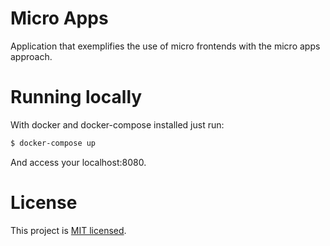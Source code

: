 Micro Apps
====================
Application that exemplifies the use of micro frontends with the micro apps approach.

# Running locally
With docker and docker-compose installed just run:
```sh
$ docker-compose up
```

And access your localhost:8080.

# License

This project is [MIT licensed](./LICENSE).
